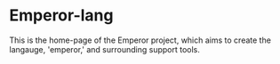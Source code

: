 # Emperor-lang

This is the home-page of the Emperor project, which aims to create the langauge, 'emperor,' and surrounding support tools.
